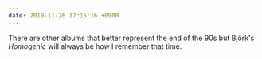 ```yaml
---
date: 2019-11-26 17:15:16 +0900
---
```

There are other albums that better represent the end of the 90s but Björk's _Homogenic_ will always be how I remember that time.
